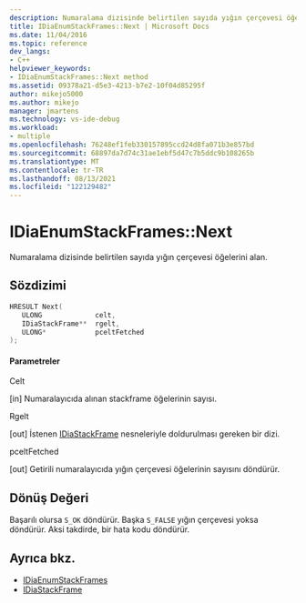 ```yaml
---
description: Numaralama dizisinde belirtilen sayıda yığın çerçevesi öğelerini alan.
title: IDiaEnumStackFrames::Next | Microsoft Docs
ms.date: 11/04/2016
ms.topic: reference
dev_langs:
- C++
helpviewer_keywords:
- IDiaEnumStackFrames::Next method
ms.assetid: 09378a21-d5e3-4213-b7e2-10f04d85295f
author: mikejo5000
ms.author: mikejo
manager: jmartens
ms.technology: vs-ide-debug
ms.workload:
- multiple
ms.openlocfilehash: 76248ef1feb330157895ccd24d8fa071b3e857bd
ms.sourcegitcommit: 68897da7d74c31ae1ebf5d47c7b5ddc9b108265b
ms.translationtype: MT
ms.contentlocale: tr-TR
ms.lasthandoff: 08/13/2021
ms.locfileid: "122129482"
---
```

# <a name="idiaenumstackframesnext"></a>IDiaEnumStackFrames::Next
Numaralama dizisinde belirtilen sayıda yığın çerçevesi öğelerini alan.

## <a name="syntax"></a>Sözdizimi

```C++
HRESULT Next( 
   ULONG             celt,
   IDiaStackFrame**  rgelt,
   ULONG*            pceltFetched
);
```

#### <a name="parameters"></a>Parametreler
 Celt

[in] Numaralayıcıda alınan stackframe öğelerinin sayısı.

 Rgelt

[out] İstenen [IDiaStackFrame](../../debugger/debug-interface-access/idiastackframe.md) nesneleriyle doldurulması gereken bir dizi.

 pceltFetched

[out] Getirili numaralayıcıda yığın çerçevesi öğelerinin sayısını döndürür.

## <a name="return-value"></a>Dönüş Değeri
 Başarılı olursa `S_OK` döndürür. Başka `S_FALSE` yığın çerçevesi yoksa döndürür. Aksi takdirde, bir hata kodu döndürür.

## <a name="see-also"></a>Ayrıca bkz.
- [IDiaEnumStackFrames](../../debugger/debug-interface-access/idiaenumstackframes.md)
- [IDiaStackFrame](../../debugger/debug-interface-access/idiastackframe.md)
